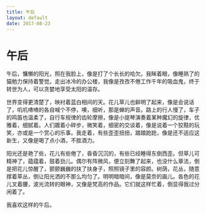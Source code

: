 ```yaml
---
title: 午后
layout: default
date: 2017-08-23
---
```

# 午后

午后，慵懒的阳光，照在我脸上，像是打了个长长的哈欠。我眯着眼，像睡熟了的猫勉力保持着警觉。走出冰冷的办公楼，我像是孜孜不倦工作千年的吸血鬼，终于转世为人，可以贪婪地享受太阳的温存。

世界变得更清楚了，映衬着蓝白相间的天。花儿草儿也鲜明了起来，像是会说话了，叽叽喳喳的各自喊个不停，噢，细听，那是蝉的声音。路上的行人慢了，车子的鸣笛也温柔了，自行车规律的齿轮摩擦，像是小提琴演奏着某种魔幻的旋律，优雅着，细腻着。人们踱着小碎步，微笑着，细密的交谈着，像是说着一个狡黠的玩笑，亦或是一个赏心的乐事。我走着，有些歪歪扭扭，踉踉跄跄，像是还不适应这新生，又像是喝了点小酒，不胜酒力。

阳光还是艳了些，花儿有些倦了，昏昏沉沉的，有些已经睡得东倒西歪。但草儿可精神了，蕴蕴着，鼓着劲儿。偶尔有阵微风，便立刻舞了起来，也没什么章法，倒是把花儿惊醒了，颤颤巍巍的扶了扶身子，照照镜子里的容颜。树荫，花丛，随意撑着草丛，倒让阳光洒的不那么均匀了。明明暗暗间，像是莫奈的画儿。各色的花儿叉着腰，波光流转的眼神，又像是梵高的作品。它们就这样忙着，倒显得我过分闲着了。

我喜欢这样的午后。
